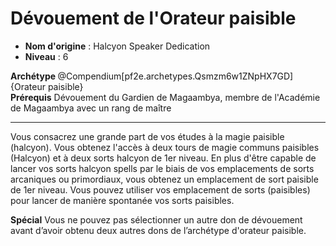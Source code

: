 # Dévouement de l'Orateur paisible

 * **Nom d'origine** : Halcyon Speaker Dedication
 * **Niveau** : 6


<div><strong>Archétype </strong>@Compendium[pf2e.archetypes.Qsmzm6w1ZNpHX7GD]{Orateur paisible}</div>
<div><span id="ctl00_MainContent_DetailedOutput"><strong>Prérequis</strong> Dévouement du Gardien de Magaambya, membre de l'Académie de Magaambya avec un rang de maître<br></span></div>
<hr>
<p>Vous consacrez une grande part de vos études à la magie paisible (halcyon). Vous obtenez l'accès à deux tours de magie communs paisibles (Halcyon) et à deux sorts halcyon de 1er niveau. En plus d'être capable de lancer vos sorts halcyon spells par le biais de vos emplacements de sorts arcaniques ou primordiaux, vous obtenez un emplacement de sort paisible de 1er niveau. Vous pouvez utiliser vos emplacement de sorts (paisibles) pour lancer de manière spontanée vos sorts paisibles.</p>
<p><strong>Spécial</strong> Vous ne pouvez pas sélectionner un autre don de dévouement avant d’avoir obtenu deux autres dons de l’archétype d'orateur paisible.&nbsp;</p>